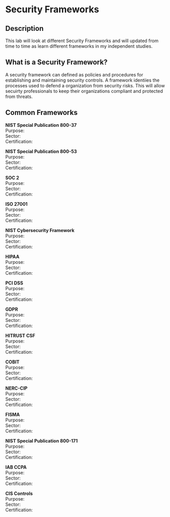 # Security Frameworks
<h2>Description</h2>
This lab will look at different Security Frameworks and will updated from time to time as learn different frameworks in my independent studies. <br>
<h2>What is a Security Framework?</h2>
A security framework can defined as policies and procedures for establishing and maintaining security controls. A framework identiies the processes used to defend a organization from security risks. This will allow secuirty professionals to keep their organizations compliant and protected from threats. 
<br />
<h2>Common Frameworks</h2>

<strong> NIST Special Publication 800-37</strong> <br />
Purpose:<br />
Sector:<br />
Certification:<br />

<strong>NIST Special Publication 800-53</strong> <br />
Purpose:<br />
Sector:<br />
Certification:<br />

<strong>SOC 2</strong> <br />
Purpose:<br />
Sector:<br />
Certification:<br />

<strong>ISO 27001</strong> <br />
Purpose:<br />
Sector:<br />
Certification:<br />

<strong>NIST Cybersecurity Framework</strong> <br />
Purpose:<br />
Sector:<br />
Certification:<br />

<strong>HIPAA</strong> <br />
Purpose:<br />
Sector:<br />
Certification:<br />

<strong>PCI DSS</strong> <br />
Purpose:<br />
Sector:<br />
Certification:<br />

<strong>GDPR</strong> <br />
Purpose:<br />
Sector:<br />
Certification:<br />

<strong>HITRUST CSF</strong> <br />
Purpose:<br />
Sector:<br />
Certification:<br />

<strong>COBIT</strong> <br />
Purpose:<br />
Sector:<br />
Certification:<br />

<strong>NERC-CIP</strong> <br />
Purpose:<br />
Sector:<br />
Certification:<br />

<strong>FISMA</strong> <br />
Purpose:<br />
Sector:<br />
Certification:<br />

<strong>NIST Special Publication 800-171</strong> <br />
Purpose:<br />
Sector:<br />
Certification:<br />

<strong>IAB CCPA</strong> <br />
Purpose:<br />
Sector:<br />
Certification:<br />

<strong>CIS Controls</strong> <br />
Purpose:<br />
Sector:<br />
Certification:<br />

